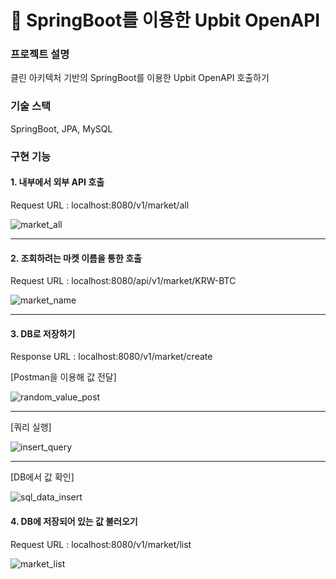 # 📝 SpringBoot를 이용한 Upbit OpenAPI

### 프로젝트 설명
클린 아키텍처 기반의 SpringBoot를 이용한 Upbit OpenAPI 호출하기



### 기술 스택
SpringBoot, JPA, MySQL



### 구현 기능
#### 1. 내부에서 외부 API 호출

Request URL : localhost:8080/v1/market/all


![market_all](https://user-images.githubusercontent.com/84756243/216938744-ad9d3295-fdbb-4147-9f62-407415638d1b.png)


---


#### 2. 조회하려는 마켓 이름을 통한 호출

Request URL : localhost:8080/api/v1/market/KRW-BTC

![market_name](https://user-images.githubusercontent.com/84756243/216938821-269e87bf-dc33-4277-9c72-535a0f5a389e.png)

---


#### 3. DB로 저장하기
 
Response URL : localhost:8080/v1/market/create

[Postman을 이용해 값 전달]

![random_value_post](https://user-images.githubusercontent.com/84756243/216937330-358cb68d-8b28-4b4e-9819-c5017e9e7b23.png)


---


[쿼리 실행]

![insert_query](https://user-images.githubusercontent.com/84756243/216939239-7e803523-fc56-4be8-ac79-0e68ba2b7251.png)

---

[DB에서 값 확인]

![sql_data_insert](https://user-images.githubusercontent.com/84756243/216937468-5f6f66fd-d92d-4473-96ee-bf8085ca616b.png)



#### 4. DB에 저장되어 있는 값 불러오기

Request URL : localhost:8080/v1/market/list

![market_list](https://user-images.githubusercontent.com/84756243/216940067-d8134861-16a1-40c0-94af-48cf94773ebb.png)


